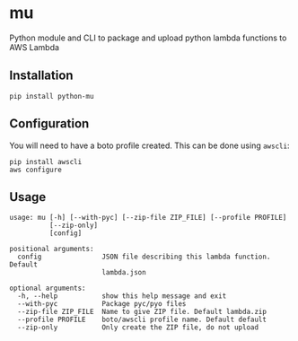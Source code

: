 # mu
Python module and CLI to package and upload python lambda functions to AWS Lambda

## Installation

```
pip install python-mu
```

## Configuration

You will need to have a boto profile created.  This can be done using `awscli`:

```
pip install awscli
aws configure
```

## Usage

```
usage: mu [-h] [--with-pyc] [--zip-file ZIP_FILE] [--profile PROFILE]
          [--zip-only]
          [config]

positional arguments:
  config               JSON file describing this lambda function. Default
                       lambda.json

optional arguments:
  -h, --help           show this help message and exit
  --with-pyc           Package pyc/pyo files
  --zip-file ZIP_FILE  Name to give ZIP file. Default lambda.zip
  --profile PROFILE    boto/awscli profile name. Default default
  --zip-only           Only create the ZIP file, do not upload
```
